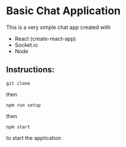 # Basic Chat Application

This is a very simple chat app created with

- React (create-react-app)
- Socket.io
- Node

## Instructions:

```
git clone
```

then

```
npm run setup
```

then

```
npm start
```

to start the application